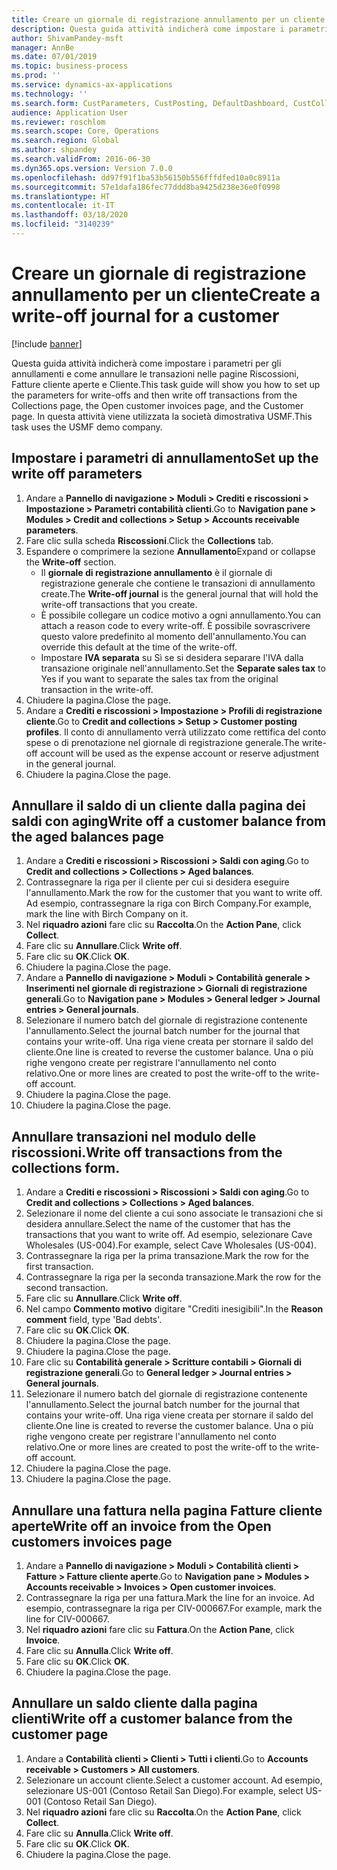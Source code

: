 ```yaml
---
title: Creare un giornale di registrazione annullamento per un cliente
description: Questa guida attività indicherà come impostare i parametri per gli annullamenti e come annullare le transazioni nelle pagine Riscossioni, Fatture cliente aperte e Cliente.
author: ShivamPandey-msft
manager: AnnBe
ms.date: 07/01/2019
ms.topic: business-process
ms.prod: ''
ms.service: dynamics-ax-applications
ms.technology: ''
ms.search.form: CustParameters, CustPosting, DefaultDashboard, CustCollectionsPoolsListPage, CustWriteOff, LedgerJournalTable, LedgerJournalTransDaily, CustCollections, CustOpenInvoicesListPage, CustTable
audience: Application User
ms.reviewer: roschlom
ms.search.scope: Core, Operations
ms.search.region: Global
ms.author: shpandey
ms.search.validFrom: 2016-06-30
ms.dyn365.ops.version: Version 7.0.0
ms.openlocfilehash: dd97f91f1ba53b56150b556fffdfed10a0c8911a
ms.sourcegitcommit: 57e1dafa186fec77ddd8ba9425d238e36e0f0998
ms.translationtype: HT
ms.contentlocale: it-IT
ms.lasthandoff: 03/18/2020
ms.locfileid: "3140239"
---
```

# <a name="create-a-write-off-journal-for-a-customer"></a><span data-ttu-id="f62c5-103">Creare un giornale di registrazione annullamento per un cliente</span><span class="sxs-lookup"><span data-stu-id="f62c5-103">Create a write-off journal for a customer</span></span>

[!include [banner](../../includes/banner.md)]

<span data-ttu-id="f62c5-104">Questa guida attività indicherà come impostare i parametri per gli annullamenti e come annullare le transazioni nelle pagine Riscossioni, Fatture cliente aperte e Cliente.</span><span class="sxs-lookup"><span data-stu-id="f62c5-104">This task guide will show you how to set up the parameters for write-offs and then write off transactions from the Collections page, the Open customer invoices page, and the Customer page.</span></span> <span data-ttu-id="f62c5-105">In questa attività viene utilizzata la società dimostrativa USMF.</span><span class="sxs-lookup"><span data-stu-id="f62c5-105">This task uses the USMF demo company.</span></span>


## <a name="set-up-the-write-off-parameters"></a><span data-ttu-id="f62c5-106">Impostare i parametri di annullamento</span><span class="sxs-lookup"><span data-stu-id="f62c5-106">Set up the write off parameters</span></span>
1. <span data-ttu-id="f62c5-107">Andare a **Pannello di navigazione > Moduli > Crediti e riscossioni > Impostazione > Parametri contabilità clienti**.</span><span class="sxs-lookup"><span data-stu-id="f62c5-107">Go to **Navigation pane > Modules > Credit and collections > Setup > Accounts receivable parameters**.</span></span>
2. <span data-ttu-id="f62c5-108">Fare clic sulla scheda **Riscossioni**.</span><span class="sxs-lookup"><span data-stu-id="f62c5-108">Click the **Collections** tab.</span></span>
3. <span data-ttu-id="f62c5-109">Espandere o comprimere la sezione **Annullamento**</span><span class="sxs-lookup"><span data-stu-id="f62c5-109">Expand or collapse the **Write-off** section.</span></span>
    - <span data-ttu-id="f62c5-110">Il **giornale di registrazione annullamento** è il giornale di registrazione generale che contiene le transazioni di annullamento create.</span><span class="sxs-lookup"><span data-stu-id="f62c5-110">The **Write-off journal** is the general journal that will hold the write-off transactions that you create.</span></span>  
    - <span data-ttu-id="f62c5-111">È possibile collegare un codice motivo a ogni annullamento.</span><span class="sxs-lookup"><span data-stu-id="f62c5-111">You can attach a reason code to every write-off.</span></span> <span data-ttu-id="f62c5-112">È possibile sovrascrivere questo valore predefinito al momento dell'annullamento.</span><span class="sxs-lookup"><span data-stu-id="f62c5-112">You can override this default at the time of the write-off.</span></span>  
    - <span data-ttu-id="f62c5-113">Impostare **IVA separata** su Sì se si desidera separare l'IVA dalla transazione originale nell'annullamento.</span><span class="sxs-lookup"><span data-stu-id="f62c5-113">Set the **Separate sales tax** to Yes if you want to separate the sales tax from the original transaction in the write-off.</span></span>  
4. <span data-ttu-id="f62c5-114">Chiudere la pagina.</span><span class="sxs-lookup"><span data-stu-id="f62c5-114">Close the page.</span></span>
5. <span data-ttu-id="f62c5-115">Andare a **Crediti e riscossioni > Impostazione > Profili di registrazione cliente**.</span><span class="sxs-lookup"><span data-stu-id="f62c5-115">Go to **Credit and collections > Setup > Customer posting profiles**.</span></span> <span data-ttu-id="f62c5-116">Il conto di annullamento verrà utilizzato come rettifica del conto spese o di prenotazione nel giornale di registrazione generale.</span><span class="sxs-lookup"><span data-stu-id="f62c5-116">The write-off account will be used as the expense account or reserve adjustment in the general journal.</span></span>
6. <span data-ttu-id="f62c5-117">Chiudere la pagina.</span><span class="sxs-lookup"><span data-stu-id="f62c5-117">Close the page.</span></span>

## <a name="write-off-a-customer-balance-from-the-aged-balances-page"></a><span data-ttu-id="f62c5-118">Annullare il saldo di un cliente dalla pagina dei saldi con aging</span><span class="sxs-lookup"><span data-stu-id="f62c5-118">Write off a customer balance from the aged balances page</span></span>
1. <span data-ttu-id="f62c5-119">Andare a **Crediti e riscossioni > Riscossioni > Saldi con aging**.</span><span class="sxs-lookup"><span data-stu-id="f62c5-119">Go to **Credit and collections > Collections > Aged balances**.</span></span>
2. <span data-ttu-id="f62c5-120">Contrassegnare la riga per il cliente per cui si desidera eseguire l'annullamento.</span><span class="sxs-lookup"><span data-stu-id="f62c5-120">Mark the row for the customer that you want to write off.</span></span> <span data-ttu-id="f62c5-121">Ad esempio, contrassegnare la riga con Birch Company.</span><span class="sxs-lookup"><span data-stu-id="f62c5-121">For example, mark the line with Birch Company on it.</span></span>
3. <span data-ttu-id="f62c5-122">Nel **riquadro azioni** fare clic su **Raccolta**.</span><span class="sxs-lookup"><span data-stu-id="f62c5-122">On the **Action Pane**, click **Collect**.</span></span>
4. <span data-ttu-id="f62c5-123">Fare clic su **Annullare**.</span><span class="sxs-lookup"><span data-stu-id="f62c5-123">Click **Write off**.</span></span>
5. <span data-ttu-id="f62c5-124">Fare clic su **OK**.</span><span class="sxs-lookup"><span data-stu-id="f62c5-124">Click **OK**.</span></span>
6. <span data-ttu-id="f62c5-125">Chiudere la pagina.</span><span class="sxs-lookup"><span data-stu-id="f62c5-125">Close the page.</span></span>
7. <span data-ttu-id="f62c5-126">Andare a **Pannello di navigazione > Moduli > Contabilità generale > Inserimenti nel giornale di registrazione > Giornali di registrazione generali**.</span><span class="sxs-lookup"><span data-stu-id="f62c5-126">Go to **Navigation pane > Modules > General ledger > Journal entries > General journals**.</span></span>
8. <span data-ttu-id="f62c5-127">Selezionare il numero batch del giornale di registrazione contenente l'annullamento.</span><span class="sxs-lookup"><span data-stu-id="f62c5-127">Select the journal batch number for the journal that contains your write-off.</span></span> <span data-ttu-id="f62c5-128">Una riga viene creata per stornare il saldo del cliente.</span><span class="sxs-lookup"><span data-stu-id="f62c5-128">One line is created to reverse the customer balance.</span></span> <span data-ttu-id="f62c5-129">Una o più righe vengono create per registrare l'annullamento nel conto relativo.</span><span class="sxs-lookup"><span data-stu-id="f62c5-129">One or more lines are created to post the write-off to the write-off account.</span></span>  
9. <span data-ttu-id="f62c5-130">Chiudere la pagina.</span><span class="sxs-lookup"><span data-stu-id="f62c5-130">Close the page.</span></span>
10. <span data-ttu-id="f62c5-131">Chiudere la pagina.</span><span class="sxs-lookup"><span data-stu-id="f62c5-131">Close the page.</span></span>

## <a name="write-off-transactions-from-the-collections-form"></a><span data-ttu-id="f62c5-132">Annullare transazioni nel modulo delle riscossioni.</span><span class="sxs-lookup"><span data-stu-id="f62c5-132">Write off transactions from the collections form.</span></span>
1. <span data-ttu-id="f62c5-133">Andare a **Crediti e riscossioni > Riscossioni > Saldi con aging**.</span><span class="sxs-lookup"><span data-stu-id="f62c5-133">Go to **Credit and collections > Collections > Aged balances**.</span></span>
2. <span data-ttu-id="f62c5-134">Selezionare il nome del cliente a cui sono associate le transazioni che si desidera annullare.</span><span class="sxs-lookup"><span data-stu-id="f62c5-134">Select the name of the customer that has the transactions that you want to write off.</span></span> <span data-ttu-id="f62c5-135">Ad esempio, selezionare Cave Wholesales (US-004).</span><span class="sxs-lookup"><span data-stu-id="f62c5-135">For example, select Cave Wholesales (US-004).</span></span>
3. <span data-ttu-id="f62c5-136">Contrassegnare la riga per la prima transazione.</span><span class="sxs-lookup"><span data-stu-id="f62c5-136">Mark the row for the first transaction.</span></span>
4. <span data-ttu-id="f62c5-137">Contrassegnare la riga per la seconda transazione.</span><span class="sxs-lookup"><span data-stu-id="f62c5-137">Mark the row for the second transaction.</span></span>
5. <span data-ttu-id="f62c5-138">Fare clic su **Annullare**.</span><span class="sxs-lookup"><span data-stu-id="f62c5-138">Click **Write off**.</span></span>
6. <span data-ttu-id="f62c5-139">Nel campo **Commento motivo** digitare "Crediti inesigibili".</span><span class="sxs-lookup"><span data-stu-id="f62c5-139">In the **Reason comment** field, type 'Bad debts'.</span></span>
7. <span data-ttu-id="f62c5-140">Fare clic su **OK**.</span><span class="sxs-lookup"><span data-stu-id="f62c5-140">Click **OK**.</span></span>
8. <span data-ttu-id="f62c5-141">Chiudere la pagina.</span><span class="sxs-lookup"><span data-stu-id="f62c5-141">Close the page.</span></span>
9. <span data-ttu-id="f62c5-142">Chiudere la pagina.</span><span class="sxs-lookup"><span data-stu-id="f62c5-142">Close the page.</span></span>
10. <span data-ttu-id="f62c5-143">Fare clic su **Contabilità generale > Scritture contabili > Giornali di registrazione generali**.</span><span class="sxs-lookup"><span data-stu-id="f62c5-143">Go to **General ledger > Journal entries > General journals**.</span></span>
11. <span data-ttu-id="f62c5-144">Selezionare il numero batch del giornale di registrazione contenente l'annullamento.</span><span class="sxs-lookup"><span data-stu-id="f62c5-144">Select the journal batch number for the journal that contains your write-off.</span></span> <span data-ttu-id="f62c5-145">Una riga viene creata per stornare il saldo del cliente.</span><span class="sxs-lookup"><span data-stu-id="f62c5-145">One line is created to reverse the customer balance.</span></span> <span data-ttu-id="f62c5-146">Una o più righe vengono create per registrare l'annullamento nel conto relativo.</span><span class="sxs-lookup"><span data-stu-id="f62c5-146">One or more lines are created to post the write-off to the write-off account.</span></span>  
12. <span data-ttu-id="f62c5-147">Chiudere la pagina.</span><span class="sxs-lookup"><span data-stu-id="f62c5-147">Close the page.</span></span>
13. <span data-ttu-id="f62c5-148">Chiudere la pagina.</span><span class="sxs-lookup"><span data-stu-id="f62c5-148">Close the page.</span></span>

## <a name="write-off-an-invoice-from-the-open-customers-invoices-page"></a><span data-ttu-id="f62c5-149">Annullare una fattura nella pagina Fatture cliente aperte</span><span class="sxs-lookup"><span data-stu-id="f62c5-149">Write off an invoice from the Open customers invoices page</span></span>
1. <span data-ttu-id="f62c5-150">Andare a **Pannello di navigazione > Moduli > Contabilità clienti > Fatture > Fatture cliente aperte**.</span><span class="sxs-lookup"><span data-stu-id="f62c5-150">Go to **Navigation pane > Modules > Accounts receivable > Invoices > Open customer invoices**.</span></span>
2. <span data-ttu-id="f62c5-151">Contrassegnare la riga per una fattura.</span><span class="sxs-lookup"><span data-stu-id="f62c5-151">Mark the line for an invoice.</span></span> <span data-ttu-id="f62c5-152">Ad esempio, contrassegnare la riga per CIV-000667.</span><span class="sxs-lookup"><span data-stu-id="f62c5-152">For example, mark the line for CIV-000667.</span></span>
3. <span data-ttu-id="f62c5-153">Nel **riquadro azioni** fare clic su **Fattura**.</span><span class="sxs-lookup"><span data-stu-id="f62c5-153">On the **Action Pane**, click **Invoice**.</span></span>
4. <span data-ttu-id="f62c5-154">Fare clic su **Annulla**.</span><span class="sxs-lookup"><span data-stu-id="f62c5-154">Click **Write off**.</span></span>
5. <span data-ttu-id="f62c5-155">Fare clic su **OK**.</span><span class="sxs-lookup"><span data-stu-id="f62c5-155">Click **OK**.</span></span>
6. <span data-ttu-id="f62c5-156">Chiudere la pagina.</span><span class="sxs-lookup"><span data-stu-id="f62c5-156">Close the page.</span></span>

## <a name="write-off-a-customer-balance-from-the-customer-page"></a><span data-ttu-id="f62c5-157">Annullare un saldo cliente dalla pagina clienti</span><span class="sxs-lookup"><span data-stu-id="f62c5-157">Write off a customer balance from the customer page</span></span>
1. <span data-ttu-id="f62c5-158">Andare a **Contabilità clienti > Clienti > Tutti i clienti**.</span><span class="sxs-lookup"><span data-stu-id="f62c5-158">Go to **Accounts receivable > Customers > All customers**.</span></span>
2. <span data-ttu-id="f62c5-159">Selezionare un account cliente.</span><span class="sxs-lookup"><span data-stu-id="f62c5-159">Select a customer account.</span></span> <span data-ttu-id="f62c5-160">Ad esempio, selezionare US-001 (Contoso Retail San Diego).</span><span class="sxs-lookup"><span data-stu-id="f62c5-160">For example, select US-001 (Contoso Retail San Diego).</span></span>
3. <span data-ttu-id="f62c5-161">Nel **riquadro azioni** fare clic su **Raccolta**.</span><span class="sxs-lookup"><span data-stu-id="f62c5-161">On the **Action Pane**, click **Collect**.</span></span>
4. <span data-ttu-id="f62c5-162">Fare clic su **Annulla**.</span><span class="sxs-lookup"><span data-stu-id="f62c5-162">Click **Write off**.</span></span>
5. <span data-ttu-id="f62c5-163">Fare clic su **OK**.</span><span class="sxs-lookup"><span data-stu-id="f62c5-163">Click **OK**.</span></span>
6. <span data-ttu-id="f62c5-164">Chiudere la pagina.</span><span class="sxs-lookup"><span data-stu-id="f62c5-164">Close the page.</span></span>

